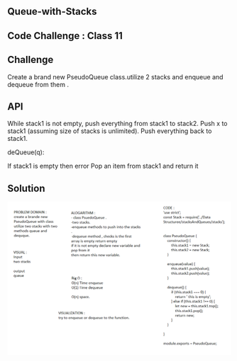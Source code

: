 ##  Queue-with-Stacks
## Code Challenge : Class 11

## Challenge
Create a brand new PseudoQueue class.utilize 2 stacks and enqueue and dequeue from them .

## API
While stack1 is not empty, push everything from stack1 to stack2.
Push x to stack1 (assuming size of stacks is unlimited).
Push everything back to stack1.


deQueue(q):

If stack1 is empty then error
Pop an item from stack1 and return it


## Solution

![GitHub Logo](./assests/queue.PNG)


